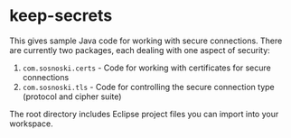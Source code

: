 keep-secrets
============

This gives sample Java code for working with secure connections. There are currently two packages,
each dealing with one aspect of security:

1. `com.sosnoski.certs` - Code for working with certificates for secure connections
2. `com.sosnoski.tls` - Code for controlling the secure connection type (protocol and cipher suite)

The root directory includes Eclipse project files you can import into your workspace.
